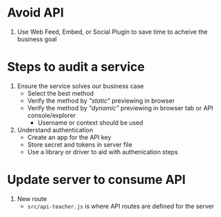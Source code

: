 # Avoid API
1. Use Web Feed, Embed, or Social Plugin to save time to acheive the business goal

# Steps to audit a service
1. Ensure the service solves our business case
	* Select the best method
	* Verify the method by *"static"* previewing in browser
	* Verify the method by *"dynamic"* previewing in browser tab or API console/explorer
		* Username or context should be used
1. Understand authentication
	* Create an app for the API key
	* Store secret and tokens in server file
	* Use a library or driver to aid with authenication steps

# Update server to consume API
1. New route
	* `src/api-teacher.js` is where API routes are defined for the server
